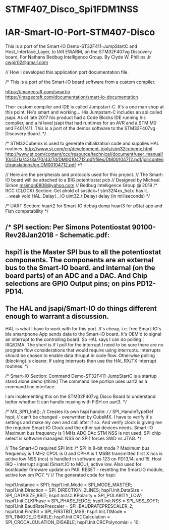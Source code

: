 # STMF407_Disco_Spi1FDM1NSS
# IAR-Smart-IO-Port-STM407-Disco
This is a port of the Smart-IO Demo-ST32F411-JumpStartC and Host_Interface_Layer,
to IAR EWARM, on the STM32F407vg Discovery board, For Nathans Bedbug Intelligence Group.
By Clyde W. Phillips Jr cwpjr02@gmail.com

// How I developed this application port documentation file.

/* This is a port of the Smart-IO board software from a custom compiler.

https://imagecraft.com/smartio
https://imagecraft.com/documentation/smart-io-documentation

Their custom compiler and IDE is called Jumpstart-C.
It's a one man shop at this point. He's smart and working...
His Jumpstart-C includes an api called jsapi.
As of late 2017 his product had a Code Blocks IDE
running his compiler, and a hi level jsapi
that had runtimes for an AVR and a STM M0 and F401/411.
This is a port of the demos software to the STM32F407vg Discovery Board.
*/

/*
STM32Cubemx is used to generate initialization code and supplies HAL routines.
http://www.st.com/en/development-tools/stm32cubemx.html
http://www.st.com/content/ccc/resource/technical/document/user_manual/10/c5/1a/43/3a/70/43/7d/DM00104712.pdf/files/DM00104712.pdf/jcr:content/translations/en.DM00104712.pdf
*?

// Here are the peripherals and protocols used for this project.
// The Smart-IO board will be attached to a BIG potentiostat pcb
// Designed by Micheal Simon msimon6808@yahoo.com
// Bedbug Intelligence Group @ 2018
/*
RCC (CLOCK) Section:
Get ahold of systick~!
stm32f4xx_hal.c has it.
__weak void HAL_Delay(__IO uint32_t Delay) delay (in milliseconds)
*/

/*
UART Section:
huart2 for Smart-IO debug dump
huart3 for pStat app and Fish compatability
*/

/*
SPI section:
Per Simons Potentiostat 90100-Rev28Jan2018 - Schematic.pdf:
--
hspi1 is the Master SPI bus to all the potentiostat components.
The components are an external bus to the Smart-IO board.
and internal (on the board parts) of an ADC and a DAC.
And 
Chip selections are GPIO Output pins; on pins PD12-PD14.
--
The HAL and jsapi/Smart-IO do things different enough to warrant a discussion.
--
HAL is what I have to work with for this port. It's cheap, i.e. free
Smart-IO's ble smartphone App sends data to the Smart-IO board.
It's OEM'd to signal an interrupt to the controlling board.
So HAL says I can do polling | IRQ/DMA.
The short is if I poll for the interrupt I need to be sure
there are no program flow considerations that would require using interrupts.
Interrupts should be chosen to enable data thruput in code flow.
Otherwise polling (blocking) is clearer.
If using interruots then use the HAL RX/TX interrupt routines.
*/

/*
Smart-IO Section:
Command Demo-ST32F411-JumpStartC is a startup stand alone demo (ithink)
The command line portion uses uart2 as a command line interface.

I am implementing this on the STM32F407vg Disco Board to
understand better whether It can handle muxing with FISH on uart3.
*/


/*  MX_SPI1_Init(); // Creates its own hspi handle: */
/*    SPI_HandleTypeDef  hspi; // can't be changed - overwritten by CubeMX.
      I have to verify it's settings and make my own and call after if so.
      And verify clock is giving me the required Smart-IO Clock and
      the other spi devices needs.
Smart-IO Maximum bus frequency is 1 MHz
ADC
DAc
    STM NSS is not used. SPI chip select is software managed.
    NSS on SPI1 forces SWD vs JTAG.
*/

// The Smart-IO required SPI init:
/*
 SPI in 8-bit mode
? Maximum bus frequency is 1 MHz
 CPOL is 0 and CPHA is 1
 MSBit transmitted first
X ncs is active low
NSS (ncs) is handled in software  as 123 on PD13,14, and 15.
Host IRQ - interrupt signal (Smart.IO to MCU), active low. Also used for bootloader
firmware update on PA9.
RESET - resetting the Smart.IO module, active low om PC7.
*/
// The generated code for hspi:

  hspi1.Instance = SPI1;
  hspi1.Init.Mode = SPI_MODE_MASTER;
  hspi1.Init.Direction = SPI_DIRECTION_2LINES;
  hspi1.Init.DataSize = SPI_DATASIZE_8BIT;
  hspi1.Init.CLKPolarity = SPI_POLARITY_LOW;
  hspi1.Init.CLKPhase = SPI_PHASE_1EDGE;
  hspi1.Init.NSS = SPI_NSS_SOFT;
  hspi1.Init.BaudRatePrescaler = SPI_BAUDRATEPRESCALER_2;
  hspi1.Init.FirstBit = SPI_FIRSTBIT_MSB;
  hspi1.Init.TIMode = SPI_TIMODE_DISABLE;
  hspi1.Init.CRCCalculation = SPI_CRCCALCULATION_DISABLE;
  hspi1.Init.CRCPolynomial = 10;


